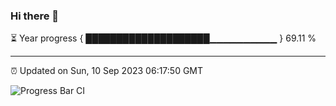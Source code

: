 ### Hi there 👋

⏳ Year progress { ████████████████████▁▁▁▁▁▁▁▁▁▁ } 69.11 %

---

⏰ Updated on Sun, 10 Sep 2023 06:17:50 GMT

![Progress Bar CI](https://github.com/liununu/liununu/workflows/Progress%20Bar%20CI/badge.svg)
